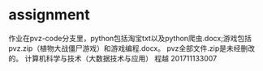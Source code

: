 # assignment
作业在pvz-code分支里，python包括淘宝txt以及python爬虫.docx;游戏包括pvz.zip（植物大战僵尸游戏）和游戏编程.docx。
pvz全部文件.zip是未经删改的。
计算机科学与技术（大数据技术与应用） 程越 201711133007
